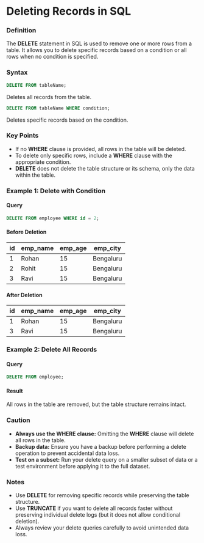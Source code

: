 # Deleting Records in SQL

### Definition
The **DELETE** statement in SQL is used to remove one or more rows from a table. It allows you to delete specific records based on a condition or all rows when no condition is specified.

### Syntax
```sql
DELETE FROM tableName;
```
Deletes all records from the table.

```sql
DELETE FROM tableName WHERE condition;
```
Deletes specific records based on the condition.

### Key Points
- If no **WHERE** clause is provided, all rows in the table will be deleted.
- To delete only specific rows, include a **WHERE** clause with the appropriate condition.
- **DELETE** does not delete the table structure or its schema, only the data within the table.

### Example 1: Delete with Condition
#### Query
```sql
DELETE FROM employee WHERE id = 2;
```

#### Before Deletion
| id | emp_name | emp_age | emp_city   |
|----|----------|---------|------------|
| 1  | Rohan    | 15      | Bengaluru  |
| 2  | Rohit    | 15      | Bengaluru  |
| 3  | Ravi     | 15      | Bengaluru  |

#### After Deletion
| id | emp_name | emp_age | emp_city   |
|----|----------|---------|------------|
| 1  | Rohan    | 15      | Bengaluru  |
| 3  | Ravi     | 15      | Bengaluru  |

### Example 2: Delete All Records
#### Query
```sql
DELETE FROM employee;
```
#### Result
All rows in the table are removed, but the table structure remains intact.

### Caution
- **Always use the WHERE clause:** Omitting the **WHERE** clause will delete all rows in the table.
- **Backup data:** Ensure you have a backup before performing a delete operation to prevent accidental data loss.
- **Test on a subset:** Run your delete query on a smaller subset of data or a test environment before applying it to the full dataset.

### Notes
- Use **DELETE** for removing specific records while preserving the table structure.
- Use **TRUNCATE** if you want to delete all records faster without preserving individual delete logs (but it does not allow conditional deletion).
- Always review your delete queries carefully to avoid unintended data loss.

